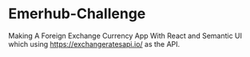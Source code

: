 # Emerhub-Challenge
Making A Foreign Exchange Currency App With React and Semantic UI which using https://exchangeratesapi.io/ as the API.
